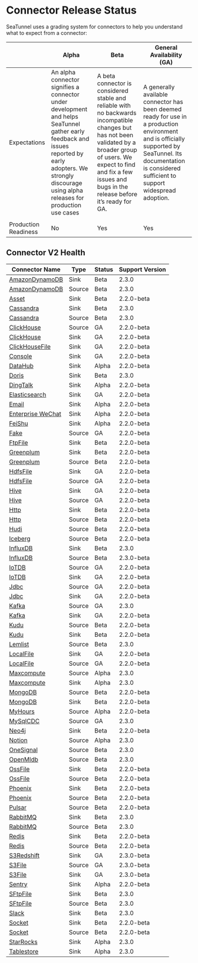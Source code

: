 # Connector Release Status

SeaTunnel uses a grading system for connectors to help you understand what to expect from a connector:

|                      |                                                                                                      Alpha                                                                                                       |                                                                                                                    Beta                                                                                                                    |                                                                                           General Availability (GA)                                                                                            |
|----------------------|------------------------------------------------------------------------------------------------------------------------------------------------------------------------------------------------------------------|--------------------------------------------------------------------------------------------------------------------------------------------------------------------------------------------------------------------------------------------|----------------------------------------------------------------------------------------------------------------------------------------------------------------------------------------------------------------|
| Expectations         | An alpha connector signifies a connector under development and helps SeaTunnel gather early feedback and issues reported by early adopters. We strongly discourage using alpha releases for production use cases | A beta connector is considered stable and reliable with no backwards incompatible changes but has not been validated by a broader group of users. We expect to find and fix a few issues and bugs in the release before it’s ready for GA. | A generally available connector has been deemed ready for use in a production environment and is officially supported by SeaTunnel. Its documentation is considered sufficient to support widespread adoption. |
|                      |                                                                                                                                                                                                                  |                                                                                                                                                                                                                                            |                                                                                                                                                                                                                |
| Production Readiness | No                                                                                                                                                                                                               | Yes                                                                                                                                                                                                                                        | Yes                                                                                                                                                                                                            |

## Connector V2 Health

|                       Connector Name                        |  Type  | Status | Support Version |
|-------------------------------------------------------------|--------|--------|-----------------|
| [AmazonDynamoDB](connector-v2/sink/AmazonDynamoDB.md)       | Sink   | Beta   | 2.3.0           |
| [AmazonDynamoDB](connector-v2/source/AmazonDynamoDB.md)     | Source | Beta   | 2.3.0           |
| [Asset](connector-v2/sink/Assert.md)                        | Sink   | Beta   | 2.2.0-beta      |
| [Cassandra](connector-v2/sink/Cassandra.md)                 | Sink   | Beta   | 2.3.0           |
| [Cassandra](connector-v2/source/Cassandra.md)               | Source | Beta   | 2.3.0           |
| [ClickHouse](connector-v2/source/Clickhouse.md)             | Source | GA     | 2.2.0-beta      |
| [ClickHouse](connector-v2/sink/Clickhouse.md)               | Sink   | GA     | 2.2.0-beta      |
| [ClickHouseFile](connector-v2/sink/ClickhouseFile.md)       | Sink   | GA     | 2.2.0-beta      |
| [Console](connector-v2/sink/Console.md)                     | Sink   | GA     | 2.2.0-beta      |
| [DataHub](connector-v2/sink/Datahub.md)                     | Sink   | Alpha  | 2.2.0-beta      |
| [Doris](connector-v2/sink/Doris.md)                         | Sink   | Beta   | 2.3.0           |
| [DingTalk](connector-v2/sink/DingTalk.md)                   | Sink   | Alpha  | 2.2.0-beta      |
| [Elasticsearch](connector-v2/sink/Elasticsearch.md)         | Sink   | GA     | 2.2.0-beta      |
| [Email](connector-v2/sink/Email.md)                         | Sink   | Alpha  | 2.2.0-beta      |
| [Enterprise WeChat](connector-v2/sink/Enterprise-WeChat.md) | Sink   | Alpha  | 2.2.0-beta      |
| [FeiShu](connector-v2/sink/Feishu.md)                       | Sink   | Alpha  | 2.2.0-beta      |
| [Fake](connector-v2/source/FakeSource.md)                   | Source | GA     | 2.2.0-beta      |
| [FtpFile](connector-v2/sink/FtpFile.md)                     | Sink   | Beta   | 2.2.0-beta      |
| [Greenplum](connector-v2/sink/Greenplum.md)                 | Sink   | Beta   | 2.2.0-beta      |
| [Greenplum](connector-v2/source/Greenplum.md)               | Source | Beta   | 2.2.0-beta      |
| [HdfsFile](connector-v2/sink/HdfsFile.md)                   | Sink   | GA     | 2.2.0-beta      |
| [HdfsFile](connector-v2/source/HdfsFile.md)                 | Source | GA     | 2.2.0-beta      |
| [Hive](connector-v2/sink/Hive.md)                           | Sink   | GA     | 2.2.0-beta      |
| [Hive](connector-v2/source/Hive.md)                         | Source | GA     | 2.2.0-beta      |
| [Http](connector-v2/sink/Http.md)                           | Sink   | Beta   | 2.2.0-beta      |
| [Http](connector-v2/source/Http.md)                         | Source | Beta   | 2.2.0-beta      |
| [Hudi](connector-v2/source/Hudi.md)                         | Source | Beta   | 2.2.0-beta      |
| [Iceberg](connector-v2/source/Iceberg.md)                   | Source | Beta   | 2.2.0-beta      |
| [InfluxDB](connector-v2/sink/InfluxDB.md)                   | Sink   | Beta   | 2.3.0           |
| [InfluxDB](connector-v2/source/InfluxDB.md)                 | Source | Beta   | 2.3.0-beta      |
| [IoTDB](connector-v2/source/IoTDB.md)                       | Source | GA     | 2.2.0-beta      |
| [IoTDB](connector-v2/sink/IoTDB.md)                         | Sink   | GA     | 2.2.0-beta      |
| [Jdbc](connector-v2/source/Jdbc.md)                         | Source | GA     | 2.2.0-beta      |
| [Jdbc](connector-v2/sink/Jdbc.md)                           | Sink   | GA     | 2.2.0-beta      |
| [Kafka](connector-v2/source/kafka.md)                       | Source | GA     | 2.3.0           |
| [Kafka](connector-v2/sink/Kafka.md)                         | Sink   | GA     | 2.2.0-beta      |
| [Kudu](connector-v2/source/Kudu.md)                         | Source | Beta   | 2.2.0-beta      |
| [Kudu](connector-v2/sink/Kudu.md)                           | Sink   | Beta   | 2.2.0-beta      |
| [Lemlist](connector-v2/source/Lemlist.md)                   | Source | Beta   | 2.3.0           |
| [LocalFile](connector-v2/sink/LocalFile.md)                 | Sink   | GA     | 2.2.0-beta      |
| [LocalFile](connector-v2/source/LocalFile.md)               | Source | GA     | 2.2.0-beta      |
| [Maxcompute](connector-v2/source/Maxcompute.md)             | Source | Alpha  | 2.3.0           |
| [Maxcompute](connector-v2/sink/Maxcompute.md)               | Sink   | Alpha  | 2.3.0           |
| [MongoDB](connector-v2/source/MongoDB.md)                   | Source | Beta   | 2.2.0-beta      |
| [MongoDB](connector-v2/sink/MongoDB.md)                     | Sink   | Beta   | 2.2.0-beta      |
| [MyHours](connector-v2/source/MyHours.md)                   | Source | Alpha  | 2.2.0-beta      |
| [MySqlCDC](connector-v2/source/MySQL-CDC.md)                | Source | GA     | 2.3.0           |
| [Neo4j](connector-v2/sink/Neo4j.md)                         | Sink   | Beta   | 2.2.0-beta      |
| [Notion](connector-v2/source/Notion.md)                     | Source | Alpha  | 2.3.0           |
| [OneSignal](connector-v2/source/OneSignal.md)               | Source | Beta   | 2.3.0           |
| [OpenMldb](connector-v2/source/OpenMldb.md)                 | Source | Beta   | 2.3.0           |
| [OssFile](connector-v2/sink/OssFile.md)                     | Sink   | Beta   | 2.2.0-beta      |
| [OssFile](connector-v2/source/OssFile.md)                   | Source | Beta   | 2.2.0-beta      |
| [Phoenix](connector-v2/sink/Phoenix.md)                     | Sink   | Beta   | 2.2.0-beta      |
| [Phoenix](connector-v2/source/Phoenix.md)                   | Source | Beta   | 2.2.0-beta      |
| [Pulsar](connector-v2/source/Pulsar.md)                     | Source | Beta   | 2.2.0-beta      |
| [RabbitMQ](connector-v2/sink/Rabbitmq.md)                   | Sink   | Beta   | 2.3.0           |
| [RabbitMQ](connector-v2/source/Rabbitmq.md)                 | Source | Beta   | 2.3.0           |
| [Redis](connector-v2/sink/Redis.md)                         | Sink   | Beta   | 2.2.0-beta      |
| [Redis](connector-v2/source/Redis.md)                       | Source | Beta   | 2.2.0-beta      |
| [S3Redshift](connector-v2/sink/S3-Redshift.md)              | Sink   | GA     | 2.3.0-beta      |
| [S3File](connector-v2/source/S3File.md)                     | Source | GA     | 2.3.0-beta      |
| [S3File](connector-v2/sink/S3File.md)                       | Sink   | GA     | 2.3.0-beta      |
| [Sentry](connector-v2/sink/Sentry.md)                       | Sink   | Alpha  | 2.2.0-beta      |
| [SFtpFile](connector-v2/sink/SftpFile.md)                   | Sink   | Beta   | 2.3.0           |
| [SFtpFile](connector-v2/source/SftpFile.md)                 | Source | Beta   | 2.3.0           |
| [Slack](connector-v2/sink/Slack.md)                         | Sink   | Beta   | 2.3.0           |
| [Socket](connector-v2/sink/Socket.md)                       | Sink   | Beta   | 2.2.0-beta      |
| [Socket](connector-v2/source/Socket.md)                     | Source | Beta   | 2.2.0-beta      |
| [StarRocks](connector-v2/sink/StarRocks.md)                 | Sink   | Alpha  | 2.3.0           |
| [Tablestore](connector-v2/sink/Tablestore.md)               | Sink   | Alpha  | 2.3.0           |

